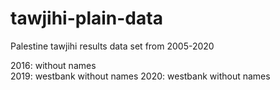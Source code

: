 # tawjihi-plain-data
Palestine tawjihi results data set from 2005-2020

2016: without names  
2019: westbank without names
2020: westbank without names

